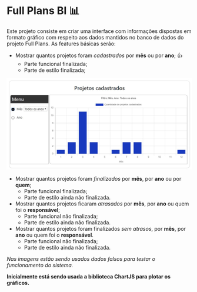 # Full Plans BI :bar_chart:

Este projeto consiste em criar uma interface com informações dispostas em formato gráfico com respeito aos dados mantidos no banco de dados do projeto Full Plans. As features básicas serão:

* Mostrar quantos projetos foram <i>cadastrados</i> por <strong>mês</strong> ou por <strong>ano</strong>; :+1:
  * Parte funcional finalizada;
  * Parte de estilo finalizada;
  
 ![Alt Text](https://github.com/64J0/fullplansBI/raw/master/img-github/projCadastradosLayout.JPG)
 
* Mostrar quantos projetos foram <i>finalizados</i> por <strong>mês</strong>, por <strong>ano</strong> ou por <strong>quem</strong>;
  * Parte funcional finalizada;
  * Parte de estilo ainda não finalizada.
* Mostrar quantos projetos ficaram <i>atrasados</i> por <strong>mês</strong>, por <strong>ano</strong> ou quem foi o <strong>responsável</strong>;
  * Parte funcional não finalizada;
  * Parte de estilo ainda não finalizada.
* Mostrar quantos projetos foram finalizados <i>sem atrasos</i>, por <strong>mês</strong>, por <strong>ano</strong> ou quem foi o <strong>responsável</strong>.
  * Parte funcional não finalizada;
  * Parte de estilo ainda não finalizada.
  
<i>Nas imagens estão sendo usados dados falsos para testar o funcionamento do sistema.</i>

**Inicialmente está sendo usada a biblioteca ChartJS para plotar os gráficos.**
